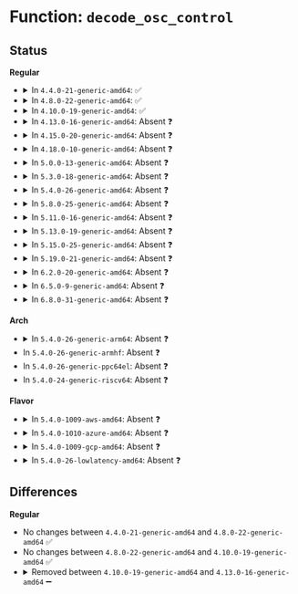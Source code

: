 # Function: <code>decode_osc_control</code>

## Status
<b>Regular</b>
<ul>
<li>
<details>
<summary>In <code>4.4.0-21-generic-amd64</code>: ✅</summary>

```c
void decode_osc_control(struct acpi_pci_root * root, char * msg, u32 word)
```

```json
{
  "name": "decode_osc_control",
  "collision_type": "Unique Static",
  "inline_type": "No",
  "funcs": [
    {
      "addr": 18446744071583586631,
      "name": "decode_osc_control",
      "external": false,
      "loc": "drivers/acpi/pci_root.c:179",
      "file": "drivers/acpi/pci_root.c",
      "inline": "seen, unknown",
      "caller_inline": [],
      "caller_func": [
        "drivers/acpi/pci_root.c:acpi_pci_osc_control_set",
        "drivers/acpi/pci_root.c:acpi_pci_osc_control_set",
        "drivers/acpi/pci_root.c:acpi_pci_root_add",
        "drivers/acpi/pci_root.c:acpi_pci_root_add",
        "drivers/acpi/pci_root.c:acpi_pci_root_add",
        "drivers/acpi/pci_root.c:acpi_pci_root_add"
      ]
    }
  ],
  "symbols": [
    {
      "addr": 18446744071583586631,
      "name": "decode_osc_control",
      "section": ".text",
      "bind": "STB_LOCAL",
      "size": 23
    }
  ]
}
```
</details>
</li>
<li>
<details>
<summary>In <code>4.8.0-22-generic-amd64</code>: ✅</summary>

```c
void decode_osc_control(struct acpi_pci_root * root, char * msg, u32 word)
```

```json
{
  "name": "decode_osc_control",
  "collision_type": "Unique Static",
  "inline_type": "No",
  "funcs": [
    {
      "addr": 18446744071583909077,
      "name": "decode_osc_control",
      "external": false,
      "loc": "drivers/acpi/pci_root.c:179",
      "file": "drivers/acpi/pci_root.c",
      "inline": "seen, unknown",
      "caller_inline": [],
      "caller_func": [
        "drivers/acpi/pci_root.c:acpi_pci_root_add",
        "drivers/acpi/pci_root.c:acpi_pci_root_add",
        "drivers/acpi/pci_root.c:acpi_pci_root_add",
        "drivers/acpi/pci_root.c:acpi_pci_root_add",
        "drivers/acpi/pci_root.c:acpi_pci_osc_control_set",
        "drivers/acpi/pci_root.c:acpi_pci_osc_control_set"
      ]
    }
  ],
  "symbols": [
    {
      "addr": 18446744071583909077,
      "name": "decode_osc_control",
      "section": ".text",
      "bind": "STB_LOCAL",
      "size": 23
    }
  ]
}
```
</details>
</li>
<li>
<details>
<summary>In <code>4.10.0-19-generic-amd64</code>: ✅</summary>

```c
void decode_osc_control(struct acpi_pci_root * root, char * msg, u32 word)
```

```json
{
  "name": "decode_osc_control",
  "collision_type": "Unique Static",
  "inline_type": "No",
  "funcs": [
    {
      "addr": 18446744071584049956,
      "name": "decode_osc_control",
      "external": false,
      "loc": "drivers/acpi/pci_root.c:179",
      "file": "drivers/acpi/pci_root.c",
      "inline": "seen, unknown",
      "caller_inline": [],
      "caller_func": [
        "drivers/acpi/pci_root.c:acpi_pci_root_add",
        "drivers/acpi/pci_root.c:acpi_pci_root_add",
        "drivers/acpi/pci_root.c:acpi_pci_root_add",
        "drivers/acpi/pci_root.c:acpi_pci_root_add",
        "drivers/acpi/pci_root.c:acpi_pci_osc_control_set",
        "drivers/acpi/pci_root.c:acpi_pci_osc_control_set"
      ]
    }
  ],
  "symbols": [
    {
      "addr": 18446744071584049956,
      "name": "decode_osc_control",
      "section": ".text",
      "bind": "STB_LOCAL",
      "size": 23
    }
  ]
}
```
</details>
</li>
<li>
<details>
<summary>In <code>4.13.0-16-generic-amd64</code>: Absent ❓</summary>

```json
{
  "name": "decode_osc_control",
  "collision_type": "Unique Static",
  "inline_type": "Full",
  "funcs": [
    {
      "addr": 18446744071584111225,
      "name": "decode_osc_control",
      "external": false,
      "loc": "drivers/acpi/pci_root.c:179",
      "file": "drivers/acpi/pci_root.c",
      "inline": "not declared, inlined",
      "caller_inline": [
        "drivers/acpi/pci_root.c:acpi_pci_root_add",
        "drivers/acpi/pci_root.c:acpi_pci_root_add",
        "drivers/acpi/pci_root.c:acpi_pci_root_add",
        "drivers/acpi/pci_root.c:acpi_pci_root_add",
        "drivers/acpi/pci_root.c:acpi_pci_osc_control_set",
        "drivers/acpi/pci_root.c:acpi_pci_osc_control_set"
      ],
      "caller_func": []
    }
  ],
  "symbols": []
}
```
</details>
</li>
<li>
<details>
<summary>In <code>4.15.0-20-generic-amd64</code>: Absent ❓</summary>

```json
{
  "name": "decode_osc_control",
  "collision_type": "Unique Static",
  "inline_type": "Full",
  "funcs": [
    {
      "addr": 18446744071584381919,
      "name": "decode_osc_control",
      "external": false,
      "loc": "drivers/acpi/pci_root.c:180",
      "file": "drivers/acpi/pci_root.c",
      "inline": "not declared, inlined",
      "caller_inline": [
        "drivers/acpi/pci_root.c:acpi_pci_root_add",
        "drivers/acpi/pci_root.c:acpi_pci_root_add",
        "drivers/acpi/pci_root.c:acpi_pci_root_add",
        "drivers/acpi/pci_root.c:acpi_pci_root_add",
        "drivers/acpi/pci_root.c:acpi_pci_osc_control_set",
        "drivers/acpi/pci_root.c:acpi_pci_osc_control_set"
      ],
      "caller_func": []
    }
  ],
  "symbols": []
}
```
</details>
</li>
<li>
<details>
<summary>In <code>4.18.0-10-generic-amd64</code>: Absent ❓</summary>

```json
{
  "name": "decode_osc_control",
  "collision_type": "Unique Static",
  "inline_type": "Full",
  "funcs": [
    {
      "addr": 18446744071584604258,
      "name": "decode_osc_control",
      "external": false,
      "loc": "drivers/acpi/pci_root.c:181",
      "file": "drivers/acpi/pci_root.c",
      "inline": "not declared, inlined",
      "caller_inline": [
        "drivers/acpi/pci_root.c:acpi_pci_root_add",
        "drivers/acpi/pci_root.c:acpi_pci_root_add",
        "drivers/acpi/pci_root.c:acpi_pci_root_add",
        "drivers/acpi/pci_root.c:acpi_pci_root_add",
        "drivers/acpi/pci_root.c:acpi_pci_osc_control_set",
        "drivers/acpi/pci_root.c:acpi_pci_osc_control_set"
      ],
      "caller_func": []
    }
  ],
  "symbols": []
}
```
</details>
</li>
<li>
<details>
<summary>In <code>5.0.0-13-generic-amd64</code>: Absent ❓</summary>

```json
{
  "name": "decode_osc_control",
  "collision_type": "Unique Static",
  "inline_type": "Full",
  "funcs": [
    {
      "addr": 18446744071584701770,
      "name": "decode_osc_control",
      "external": false,
      "loc": "drivers/acpi/pci_root.c:181",
      "file": "drivers/acpi/pci_root.c",
      "inline": "not declared, inlined",
      "caller_inline": [
        "drivers/acpi/pci_root.c:acpi_pci_root_add",
        "drivers/acpi/pci_root.c:acpi_pci_root_add",
        "drivers/acpi/pci_root.c:acpi_pci_root_add",
        "drivers/acpi/pci_root.c:acpi_pci_root_add",
        "drivers/acpi/pci_root.c:acpi_pci_osc_control_set",
        "drivers/acpi/pci_root.c:acpi_pci_osc_control_set"
      ],
      "caller_func": []
    }
  ],
  "symbols": []
}
```
</details>
</li>
<li>
<details>
<summary>In <code>5.3.0-18-generic-amd64</code>: Absent ❓</summary>

```json
{
  "name": "decode_osc_control",
  "collision_type": "Unique Static",
  "inline_type": "Full",
  "funcs": [
    {
      "addr": 18446744071584902486,
      "name": "decode_osc_control",
      "external": false,
      "loc": "drivers/acpi/pci_root.c:169",
      "file": "drivers/acpi/pci_root.c",
      "inline": "not declared, inlined",
      "caller_inline": [
        "drivers/acpi/pci_root.c:negotiate_os_control",
        "drivers/acpi/pci_root.c:negotiate_os_control",
        "drivers/acpi/pci_root.c:negotiate_os_control",
        "drivers/acpi/pci_root.c:negotiate_os_control",
        "drivers/acpi/pci_root.c:acpi_pci_osc_control_set",
        "drivers/acpi/pci_root.c:acpi_pci_osc_control_set"
      ],
      "caller_func": []
    }
  ],
  "symbols": []
}
```
</details>
</li>
<li>
<details>
<summary>In <code>5.4.0-26-generic-amd64</code>: Absent ❓</summary>

```json
{
  "name": "decode_osc_control",
  "collision_type": "Unique Static",
  "inline_type": "Full",
  "funcs": [
    {
      "addr": 18446744071585038195,
      "name": "decode_osc_control",
      "external": false,
      "loc": "drivers/acpi/pci_root.c:168",
      "file": "drivers/acpi/pci_root.c",
      "inline": "not declared, inlined",
      "caller_inline": [
        "drivers/acpi/pci_root.c:negotiate_os_control",
        "drivers/acpi/pci_root.c:negotiate_os_control",
        "drivers/acpi/pci_root.c:negotiate_os_control",
        "drivers/acpi/pci_root.c:negotiate_os_control",
        "drivers/acpi/pci_root.c:acpi_pci_osc_control_set",
        "drivers/acpi/pci_root.c:acpi_pci_osc_control_set"
      ],
      "caller_func": []
    }
  ],
  "symbols": []
}
```
</details>
</li>
<li>
<details>
<summary>In <code>5.8.0-25-generic-amd64</code>: Absent ❓</summary>

```json
{
  "name": "decode_osc_control",
  "collision_type": "Unique Static",
  "inline_type": "Full",
  "funcs": [
    {
      "addr": 18446744071585741071,
      "name": "decode_osc_control",
      "external": false,
      "loc": "drivers/acpi/pci_root.c:170",
      "file": "drivers/acpi/pci_root.c",
      "inline": "not declared, inlined",
      "caller_inline": [
        "drivers/acpi/pci_root.c:negotiate_os_control",
        "drivers/acpi/pci_root.c:negotiate_os_control",
        "drivers/acpi/pci_root.c:negotiate_os_control",
        "drivers/acpi/pci_root.c:negotiate_os_control",
        "drivers/acpi/pci_root.c:acpi_pci_osc_control_set",
        "drivers/acpi/pci_root.c:acpi_pci_osc_control_set"
      ],
      "caller_func": []
    }
  ],
  "symbols": []
}
```
</details>
</li>
<li>
<details>
<summary>In <code>5.11.0-16-generic-amd64</code>: Absent ❓</summary>

```json
{
  "name": "decode_osc_control",
  "collision_type": "Unique Static",
  "inline_type": "Full",
  "funcs": [
    {
      "addr": 18446744071591434568,
      "name": "decode_osc_control",
      "external": false,
      "loc": "drivers/acpi/pci_root.c:168",
      "file": "drivers/acpi/pci_root.c",
      "inline": "not declared, inlined",
      "caller_inline": [
        "drivers/acpi/pci_root.c:negotiate_os_control",
        "drivers/acpi/pci_root.c:negotiate_os_control",
        "drivers/acpi/pci_root.c:negotiate_os_control",
        "drivers/acpi/pci_root.c:negotiate_os_control",
        "drivers/acpi/pci_root.c:acpi_pci_osc_control_set",
        "drivers/acpi/pci_root.c:acpi_pci_osc_control_set"
      ],
      "caller_func": []
    }
  ],
  "symbols": []
}
```
</details>
</li>
<li>
<details>
<summary>In <code>5.13.0-19-generic-amd64</code>: Absent ❓</summary>

```json
{
  "name": "decode_osc_control",
  "collision_type": "Unique Static",
  "inline_type": "Full",
  "funcs": [
    {
      "addr": 18446744071591375737,
      "name": "decode_osc_control",
      "external": false,
      "loc": "drivers/acpi/pci_root.c:166",
      "file": "drivers/acpi/pci_root.c",
      "inline": "not declared, inlined",
      "caller_inline": [],
      "caller_func": []
    }
  ],
  "symbols": []
}
```
</details>
</li>
<li>
<details>
<summary>In <code>5.15.0-25-generic-amd64</code>: Absent ❓</summary>

```json
{
  "name": "decode_osc_control",
  "collision_type": "Unique Static",
  "inline_type": "Full",
  "funcs": [
    {
      "addr": 18446744071592411078,
      "name": "decode_osc_control",
      "external": false,
      "loc": "drivers/acpi/pci_root.c:168",
      "file": "drivers/acpi/pci_root.c",
      "inline": "not declared, inlined",
      "caller_inline": [],
      "caller_func": []
    }
  ],
  "symbols": []
}
```
</details>
</li>
<li>
<details>
<summary>In <code>5.19.0-21-generic-amd64</code>: Absent ❓</summary>

```json
{
  "name": "decode_osc_control",
  "collision_type": "Unique Static",
  "inline_type": "Full",
  "funcs": [
    {
      "addr": 18446744071594278048,
      "name": "decode_osc_control",
      "external": false,
      "loc": "drivers/acpi/pci_root.c:176",
      "file": "drivers/acpi/pci_root.c",
      "inline": "not declared, inlined",
      "caller_inline": [
        "drivers/acpi/pci_root.c:acpi_pci_osc_control_set",
        "drivers/acpi/pci_root.c:acpi_pci_osc_control_set"
      ],
      "caller_func": []
    }
  ],
  "symbols": []
}
```
</details>
</li>
<li>
<details>
<summary>In <code>6.2.0-20-generic-amd64</code>: Absent ❓</summary>

```json
{
  "name": "decode_osc_control",
  "collision_type": "Unique Static",
  "inline_type": "Full",
  "funcs": [
    {
      "addr": 18446744071588721210,
      "name": "decode_osc_control",
      "external": false,
      "loc": "drivers/acpi/pci_root.c:176",
      "file": "drivers/acpi/pci_root.c",
      "inline": "not declared, inlined",
      "caller_inline": [
        "drivers/acpi/pci_root.c:acpi_pci_osc_control_set",
        "drivers/acpi/pci_root.c:acpi_pci_osc_control_set"
      ],
      "caller_func": []
    }
  ],
  "symbols": []
}
```
</details>
</li>
<li>
<details>
<summary>In <code>6.5.0-9-generic-amd64</code>: Absent ❓</summary>

```json
{
  "name": "decode_osc_control",
  "collision_type": "Unique Static",
  "inline_type": "Full",
  "funcs": [
    {
      "addr": 18446744071589009518,
      "name": "decode_osc_control",
      "external": false,
      "loc": "drivers/acpi/pci_root.c:176",
      "file": "drivers/acpi/pci_root.c",
      "inline": "not declared, inlined",
      "caller_inline": [
        "drivers/acpi/pci_root.c:acpi_pci_osc_control_set",
        "drivers/acpi/pci_root.c:acpi_pci_osc_control_set"
      ],
      "caller_func": []
    }
  ],
  "symbols": []
}
```
</details>
</li>
<li>
<details>
<summary>In <code>6.8.0-31-generic-amd64</code>: Absent ❓</summary>

```json
{
  "name": "decode_osc_control",
  "collision_type": "Unique Static",
  "inline_type": "Full",
  "funcs": [
    {
      "addr": 18446744071589313870,
      "name": "decode_osc_control",
      "external": false,
      "loc": "drivers/acpi/pci_root.c:176",
      "file": "drivers/acpi/pci_root.c",
      "inline": "not declared, inlined",
      "caller_inline": [
        "drivers/acpi/pci_root.c:acpi_pci_osc_control_set",
        "drivers/acpi/pci_root.c:acpi_pci_osc_control_set"
      ],
      "caller_func": []
    }
  ],
  "symbols": []
}
```
</details>
</li>
</ul>
<b>Arch</b>
<ul>
<li>
<details>
<summary>In <code>5.4.0-26-generic-arm64</code>: Absent ❓</summary>

```json
{
  "name": "decode_osc_control",
  "collision_type": "Unique Static",
  "inline_type": "Full",
  "funcs": [
    {
      "addr": 18446603336497451280,
      "name": "decode_osc_control",
      "external": false,
      "loc": "drivers/acpi/pci_root.c:168",
      "file": "drivers/acpi/pci_root.c",
      "inline": "not declared, inlined",
      "caller_inline": [
        "drivers/acpi/pci_root.c:acpi_pci_root_add",
        "drivers/acpi/pci_root.c:acpi_pci_root_add",
        "drivers/acpi/pci_root.c:acpi_pci_root_add",
        "drivers/acpi/pci_root.c:acpi_pci_osc_control_set",
        "drivers/acpi/pci_root.c:acpi_pci_osc_control_set"
      ],
      "caller_func": []
    }
  ],
  "symbols": []
}
```
</details>
</li>
<li>
In <code>5.4.0-26-generic-armhf</code>: Absent ❓
</li>
<li>
In <code>5.4.0-26-generic-ppc64el</code>: Absent ❓
</li>
<li>
In <code>5.4.0-24-generic-riscv64</code>: Absent ❓
</li>
</ul>
<b>Flavor</b>
<ul>
<li>
<details>
<summary>In <code>5.4.0-1009-aws-amd64</code>: Absent ❓</summary>

```json
{
  "name": "decode_osc_control",
  "collision_type": "Unique Static",
  "inline_type": "Full",
  "funcs": [
    {
      "addr": 18446744071584977491,
      "name": "decode_osc_control",
      "external": false,
      "loc": "drivers/acpi/pci_root.c:168",
      "file": "drivers/acpi/pci_root.c",
      "inline": "not declared, inlined",
      "caller_inline": [
        "drivers/acpi/pci_root.c:negotiate_os_control",
        "drivers/acpi/pci_root.c:negotiate_os_control",
        "drivers/acpi/pci_root.c:negotiate_os_control",
        "drivers/acpi/pci_root.c:negotiate_os_control",
        "drivers/acpi/pci_root.c:acpi_pci_osc_control_set",
        "drivers/acpi/pci_root.c:acpi_pci_osc_control_set"
      ],
      "caller_func": []
    }
  ],
  "symbols": []
}
```
</details>
</li>
<li>
<details>
<summary>In <code>5.4.0-1010-azure-amd64</code>: Absent ❓</summary>

```json
{
  "name": "decode_osc_control",
  "collision_type": "Unique Static",
  "inline_type": "Full",
  "funcs": [
    {
      "addr": 18446744071584886339,
      "name": "decode_osc_control",
      "external": false,
      "loc": "drivers/acpi/pci_root.c:168",
      "file": "drivers/acpi/pci_root.c",
      "inline": "not declared, inlined",
      "caller_inline": [
        "drivers/acpi/pci_root.c:negotiate_os_control",
        "drivers/acpi/pci_root.c:negotiate_os_control",
        "drivers/acpi/pci_root.c:negotiate_os_control",
        "drivers/acpi/pci_root.c:negotiate_os_control",
        "drivers/acpi/pci_root.c:acpi_pci_osc_control_set",
        "drivers/acpi/pci_root.c:acpi_pci_osc_control_set"
      ],
      "caller_func": []
    }
  ],
  "symbols": []
}
```
</details>
</li>
<li>
<details>
<summary>In <code>5.4.0-1009-gcp-amd64</code>: Absent ❓</summary>

```json
{
  "name": "decode_osc_control",
  "collision_type": "Unique Static",
  "inline_type": "Full",
  "funcs": [
    {
      "addr": 18446744071584989779,
      "name": "decode_osc_control",
      "external": false,
      "loc": "drivers/acpi/pci_root.c:168",
      "file": "drivers/acpi/pci_root.c",
      "inline": "not declared, inlined",
      "caller_inline": [
        "drivers/acpi/pci_root.c:negotiate_os_control",
        "drivers/acpi/pci_root.c:negotiate_os_control",
        "drivers/acpi/pci_root.c:negotiate_os_control",
        "drivers/acpi/pci_root.c:negotiate_os_control",
        "drivers/acpi/pci_root.c:acpi_pci_osc_control_set",
        "drivers/acpi/pci_root.c:acpi_pci_osc_control_set"
      ],
      "caller_func": []
    }
  ],
  "symbols": []
}
```
</details>
</li>
<li>
<details>
<summary>In <code>5.4.0-26-lowlatency-amd64</code>: Absent ❓</summary>

```json
{
  "name": "decode_osc_control",
  "collision_type": "Unique Static",
  "inline_type": "Full",
  "funcs": [
    {
      "addr": 18446744071585095955,
      "name": "decode_osc_control",
      "external": false,
      "loc": "drivers/acpi/pci_root.c:168",
      "file": "drivers/acpi/pci_root.c",
      "inline": "not declared, inlined",
      "caller_inline": [
        "drivers/acpi/pci_root.c:negotiate_os_control",
        "drivers/acpi/pci_root.c:negotiate_os_control",
        "drivers/acpi/pci_root.c:negotiate_os_control",
        "drivers/acpi/pci_root.c:negotiate_os_control",
        "drivers/acpi/pci_root.c:acpi_pci_osc_control_set",
        "drivers/acpi/pci_root.c:acpi_pci_osc_control_set"
      ],
      "caller_func": []
    }
  ],
  "symbols": []
}
```
</details>
</li>
</ul>

## Differences
<b>Regular</b>
<ul>
<li>
No changes between <code>4.4.0-21-generic-amd64</code> and <code>4.8.0-22-generic-amd64</code> ✅
</li>
<li>
No changes between <code>4.8.0-22-generic-amd64</code> and <code>4.10.0-19-generic-amd64</code> ✅
</li>
<li>
<details>
<summary>Removed between <code>4.10.0-19-generic-amd64</code> and <code>4.13.0-16-generic-amd64</code> ➖</summary>

```c
void decode_osc_control(struct acpi_pci_root * root, char * msg, u32 word)
```
</details>
</li>
</ul>
